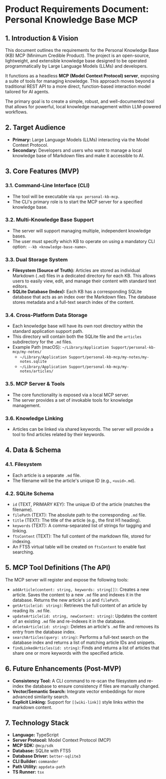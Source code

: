# Product Requirements Document: Personal Knowledge Base MCP

## 1. Introduction & Vision

This document outlines the requirements for the Personal Knowledge Base (KB) MCP (Minimum Credible Product). The project is an open-source, lightweight, and extensible knowledge base designed to be operated programmatically by Large Language Models (LLMs) and developers.

It functions as a headless **MCP (Model Context Protocol) server**, exposing a suite of tools for managing knowledge. This approach moves beyond a traditional REST API to a more direct, function-based interaction model tailored for AI agents.

The primary goal is to create a simple, robust, and well-documented tool that allows for powerful, local knowledge management within LLM-powered workflows.

## 2. Target Audience

*   **Primary:** Large Language Models (LLMs) interacting via the Model Context Protocol.
*   **Secondary:** Developers and users who want to manage a local knowledge base of Markdown files and make it accessible to AI.

## 3. Core Features (MVP)

### 3.1. Command-Line Interface (CLI)

*   The tool will be executable via `npx personal-kb-mcp`.
*   The CLI's primary role is to start the MCP server for a specified knowledge base.

### 3.2. Multi-Knowledge Base Support

*   The server will support managing multiple, independent knowledge bases.
*   The user must specify which KB to operate on using a mandatory CLI option: `--kb <knowledge-base-name>`.

### 3.3. Dual Storage System

*   **Filesystem (Source of Truth):** Articles are stored as individual Markdown (`.md`) files in a dedicated directory for each KB. This allows users to easily view, edit, and manage their content with standard text editors.
*   **SQLite Database (Index):** Each KB has a corresponding SQLite database that acts as an index over the Markdown files. The database stores metadata and a full-text search index of the content.

### 3.4. Cross-Platform Data Storage

*   Each knowledge base will have its own root directory within the standard application support path.
*   This directory will contain both the SQLite file and the `articles` subdirectory for the `.md` files.
*   Example Path (macOS): `~/Library/Application Support/personal-kb-mcp/my-notes/`
    *   `~/Library/Application Support/personal-kb-mcp/my-notes/my-notes.sqlite`
    *   `~/Library/Application Support/personal-kb-mcp/my-notes/articles/`

### 3.5. MCP Server & Tools

*   The core functionality is exposed via a local MCP server.
*   The server provides a set of invokable tools for knowledge management.

### 3.6. Knowledge Linking

*   Articles can be linked via shared keywords. The server will provide a tool to find articles related by their keywords.

## 4. Data & Schema

### 4.1. Filesystem

*   Each article is a separate `.md` file.
*   The filename will be the article's unique ID (e.g., `<uuid>.md`).

### 4.2. SQLite Schema

*   `id` (TEXT, PRIMARY KEY): The unique ID of the article (matches the filename).
*   `filePath` (TEXT): The absolute path to the corresponding `.md` file.
*   `title` (TEXT): The title of the article (e.g., the first H1 heading).
*   `keywords` (TEXT): A comma-separated list of strings for tagging and linking.
*   `ftsContent` (TEXT): The full content of the markdown file, stored for indexing.
*   An FTS5 virtual table will be created on `ftsContent` to enable fast searching.

## 5. MCP Tool Definitions (The API)

The MCP server will register and expose the following tools:

*   `addArticle(content: string, keywords: string[])`: Creates a new article. Saves the content to a new `.md` file and indexes it in the database. Returns the new article's `id` and `filePath`.
*   `getArticle(id: string)`: Retrieves the full content of an article by reading its `.md` file.
*   `updateArticle(id: string, newContent: string)`: Updates the content of an existing `.md` file and re-indexes it in the database.
*   `deleteArticle(id: string)`: Deletes an article's `.md` file and removes its entry from the database index.
*   `searchArticles(query: string)`: Performs a full-text search on the database index and returns a list of matching article IDs and snippets.
*   `findLinkedArticles(id: string)`: Finds and returns a list of articles that share one or more keywords with the specified article.

## 6. Future Enhancements (Post-MVP)

*   **Consistency Tool:** A CLI command to re-scan the filesystem and re-index the database to ensure consistency if files are manually changed.
*   **Vector/Semantic Search:** Integrate vector embeddings for more advanced similarity search.
*   **Explicit Linking:** Support for `[[wiki-link]]` style links within the markdown content.

## 7. Technology Stack

*   **Language:** TypeScript
*   **Server Protocol:** Model Context Protocol (MCP)
*   **MCP SDK:** `@mcp/sdk`
*   **Database:** SQLite with FTS5
*   **Database Driver:** `better-sqlite3`
*   **CLI Builder:** `commander`
*   **Path Utility:** `appdata-path`
*   **TS Runner:** `tsx`
